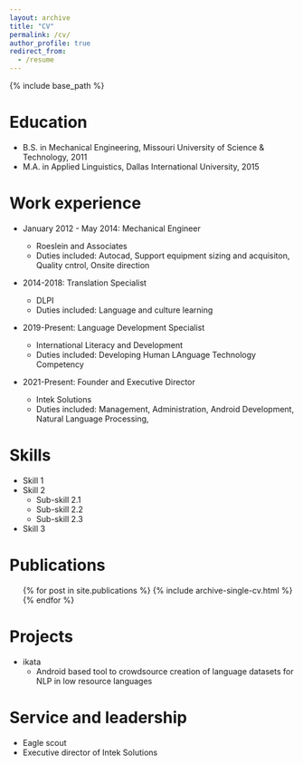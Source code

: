 ```yaml
---
layout: archive
title: "CV"
permalink: /cv/
author_profile: true
redirect_from:
  - /resume
---
```


{% include base_path %}

Education
======
* B.S. in Mechanical Engineering, Missouri University of Science & Technology, 2011
* M.A. in Applied Linguistics, Dallas International University, 2015

Work experience
======
* January 2012 - May 2014: Mechanical Engineer
  * Roeslein and Associates
  * Duties included: Autocad, Support equipment sizing and acquisiton, Quality cntrol, Onsite direction


* 2014-2018: Translation Specialist
  * DLPI
  * Duties included: Language and culture learning


* 2019-Present: Language Development Specialist
  * International Literacy and Development
  * Duties included: Developing Human LAnguage Technology Competency
  
 
* 2021-Present: Founder and Executive Director
  * Intek Solutions
  * Duties included: Management, Administration, Android Development, Natural Language Processing, 


Skills
======
* Skill 1
* Skill 2
  * Sub-skill 2.1
  * Sub-skill 2.2
  * Sub-skill 2.3
* Skill 3

Publications
======
  <ul>{% for post in site.publications %}
    {% include archive-single-cv.html %}
  {% endfor %}</ul>
  
  
Projects
======
* ikata
  * Android based tool to crowdsource creation of language datasets for NLP in low resource languages

  
Service and leadership
======
* Eagle scout
* Executive director of Intek Solutions
